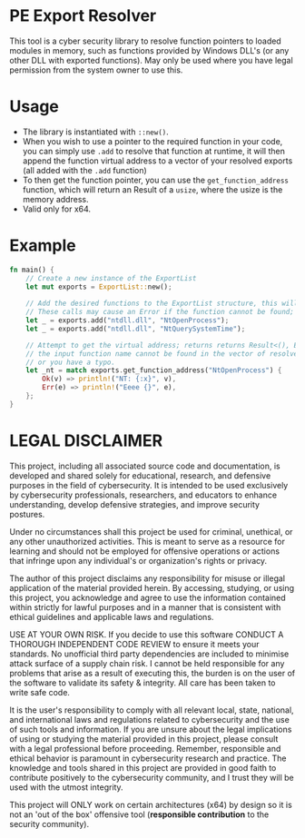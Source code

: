 # PE Export Resolver

This tool is a cyber security library to resolve function pointers to loaded modules in memory, such as functions provided by Windows DLL's (or any other DLL with exported functions). May only be used where you have legal permission from the system owner to use this. 

# Usage

 - The library is instantiated with `::new()`.
 - When you wish to use a pointer to the required function in your code, you can simply use `.add` to resolve that function at runtime, it will then append the function virtual address to a vector of your resolved exports (all added with the `.add` function)
 - To then get the function pointer, you can use the `get_function_address` function, which will return an Result of a `usize`, where the usize is the memory address.
 - Valid only for x64.

# Example

```Rust
fn main() {
    // Create a new instance of the ExportList
    let mut exports = ExportList::new();
    
    // Add the desired functions to the ExportList structure, this will resolve and save the virtual addresses
    // These calls may cause an Error if the function cannot be found; .add returns Result<(), ExportError>
    let _ = exports.add("ntdll.dll", "NtOpenProcess");
    let _ = exports.add("ntdll.dll", "NtQuerySystemTime");

    // Attempt to get the virtual address; returns returns Result<(), ExportError> - an error will be returned where
    // the input function name cannot be found in the vector of resolved functions (i.e. if the above step failed)
    // or you have a typo.
    let _nt = match exports.get_function_address("NtOpenProcess") {
        Ok(v) => println!("NT: {:x}", v),
        Err(e) => println!("Eeee {}", e),
    };
}
```

# LEGAL DISCLAIMER 

This project, including all associated source code and documentation, is developed and shared solely for educational, research, and defensive purposes in the field of cybersecurity. It is intended to be used exclusively by cybersecurity professionals, researchers, and educators to enhance understanding, develop defensive strategies, and improve security postures.

Under no circumstances shall this project be used for criminal, unethical, or any other unauthorized activities. This is meant to serve as a resource for learning and should not be employed for offensive operations or actions that infringe upon any individual's or organization's rights or privacy.

The author of this project disclaims any responsibility for misuse or illegal application of the material provided herein. By accessing, studying, or using this project, you acknowledge and agree to use the information contained within strictly for lawful purposes and in a manner that is consistent with ethical guidelines and applicable laws and regulations.

USE AT YOUR OWN RISK. If you decide to use this software CONDUCT A THOROUGH INDEPENDENT CODE REVIEW to ensure it meets your standards. No unofficial third party dependencies are included to minimise attack surface of a supply chain risk. I cannot be held responsible for any problems that arise as a result of executing this, the burden is on the user of the software to validate its safety & integrity. All care has been taken to write safe code.

It is the user's responsibility to comply with all relevant local, state, national, and international laws and regulations related to cybersecurity and the use of such tools and information. If you are unsure about the legal implications of using or studying the material provided in this project, please consult with a legal professional before proceeding. Remember, responsible and ethical behavior is paramount in cybersecurity research and practice. The knowledge and tools shared in this project are provided in good faith to contribute positively to the cybersecurity community, and I trust they will be used with the utmost integrity.

This project will ONLY work on certain architectures (x64) by design so it is not an 'out of the box' offensive tool (**responsible contribution** to the security community).